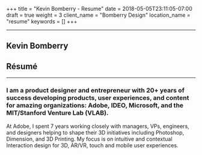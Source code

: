 +++
title = "Kevin Bomberry - Resume"
date = 2018-05-05T23:11:05-07:00
draft = true
weight = 3
client_name = "Bomberry Design"
location_name = "resume"
keywords = []
+++

<section class="introduction">
  <a id="introduction"></a>
  <div class="container">
   <hr class="hr-space">
    <div class="row color-resume">
      <div class="col-md-5 col-md-offset-1 text-left">
        <h2>Kevin Bomberry</h2>
      </div>
      <div class="col-md-5 text-right">
        <h2>R&eacute;sum&eacute;</h2>
      </div>
    </div>
    <hr class="hr-space">
    <div class="row">
      <div class="col-md-10 col-md-offset-1 text-left">
        <h3 class="text-tall">I am a product designer and entrepreneur with 20+ years of success developing products, user experiences, and content for amazing organizations: Adobe, IDEO, Microsoft, and the MIT/Stanford Venture Lab (VLAB).</h3>
        <p class="lead">At Adobe, I spent 7 years working closely with managers, VPs, engineers, and designers helping to shape their 3D initiatives including Photoshop, Dimension, and 3D Printing. My focus is on intuitive and  contextual Interaction design for 3D, AR/VR, touch and mobile user experiences.</p>
      </div>
    </div>
  </div>
</section>
